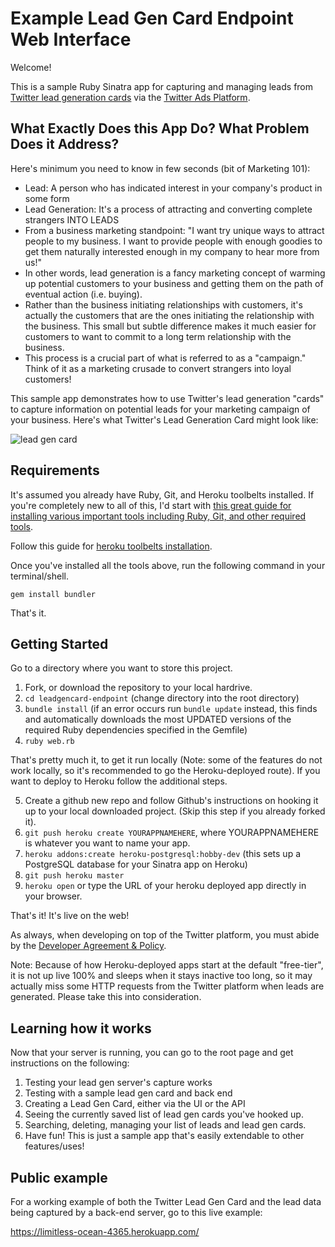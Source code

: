 Example Lead Gen Card Endpoint Web Interface
============================================

Welcome!

This is a sample Ruby Sinatra app for capturing and managing leads from [Twitter lead generation cards](https://business.twitter.com/en/help/campaign-editing-and-optimization/optimizing-for-leads-campaigns.html) via the [Twitter Ads Platform](https://ads.twitter.com).


What Exactly Does this App Do? What Problem Does it Address?
------------------------------------------------------------

Here's minimum you need to know in few seconds (bit of Marketing 101):

 - Lead: A person who has indicated interest in your company's product in some form
 - Lead Generation: It's a process of attracting and converting complete strangers INTO LEADS
 - From a business marketing standpoint: "I want try unique ways to attract people to my business. I want to provide people with enough goodies to get them naturally interested enough in my company to hear more from us!"
 - In other words, lead generation is a fancy marketing concept of warming up potential customers to your business and getting them on the path of eventual action (i.e. buying).
 - Rather than the business initiating relationships with customers, it's actually the customers that are the ones initiating the relationship with the business. This small but subtle difference makes it much easier for customers to want to commit to a long term relationship with the business.
 - This process is a crucial part of what is referred to as a "campaign." Think of it as a marketing crusade to convert strangers into loyal customers!

This sample app demonstrates how to use Twitter's lead generation "cards" to capture information on potential leads for your marketing campaign of your business. Here's what Twitter's Lead Generation Card might look like:

![lead gen card](https://github.com/strychemi/leadgencard-endpoint/raw/master/public/eleadgencard.png)

Requirements
------------

It's assumed you already have Ruby, Git, and Heroku toolbelts installed.
If you're completely new to all of this, I'd start with [this great guide for installing various important tools including Ruby, Git, and other required tools](https://www.moncefbelyamani.com/how-to-install-xcode-homebrew-git-rvm-ruby-on-mac/).

Follow this guide for [heroku toolbelts installation](https://toolbelt.heroku.com/).

Once you've installed all the tools above, run the following command in your terminal/shell.

`gem install bundler`

That's it.

Getting Started
---------------

Go to a directory where you want to store this project.
1. Fork, or download the repository to your local hardrive.
2. `cd leadgencard-endpoint` (change directory into the root directory)
3. `bundle install` (if an error occurs run `bundle update` instead, this finds and automatically downloads the most UPDATED versions of the required Ruby dependencies specified in the Gemfile)
4. `ruby web.rb`

That's pretty much it, to get it run locally (Note: some of the features do not work locally, so it's recommended to go the Heroku-deployed route). If you want to deploy to Heroku follow the additional steps.

5. Create a github new repo and follow Github's instructions on hooking it up to your local downloaded project. (Skip this step if you already forked it).
6. `git push heroku create YOURAPPNAMEHERE`, where YOURAPPNAMEHERE is whatever you want to name your app.
7. `heroku addons:create heroku-postgresql:hobby-dev` (this sets up a PostgreSQL database for your Sinatra app on Heroku)
8. `git push heroku master`
9. `heroku open` or type the URL of your heroku deployed app directly in your browser.

That's it! It's live on the web!

As always, when developing on top of the Twitter platform, you must abide by the [Developer Agreement & Policy](https://dev.twitter.com/overview/terms/agreement-and-policy).

Note: Because of how Heroku-deployed apps start at the default "free-tier", it is not up live 100% and sleeps when it stays inactive too long, so it may actually miss some HTTP requests from the Twitter platform when leads are generated. Please take this into consideration.

Learning how it works
---------------------

Now that your server is running, you can go to the root page and get instructions on the following:

1. Testing your lead gen server's capture works
2. Testing with a sample lead gen card and back end
3. Creating a Lead Gen Card, either via the UI or the API
4. Seeing the currently saved list of lead gen cards you've hooked up.
5. Searching, deleting, managing your list of leads and lead gen cards.
6. Have fun! This is just a sample app that's easily extendable to other features/uses!

Public example
---------------

For a working example of both the Twitter Lead Gen Card and the lead data being captured
by a back-end server, go to this live example:

https://limitless-ocean-4365.herokuapp.com/
